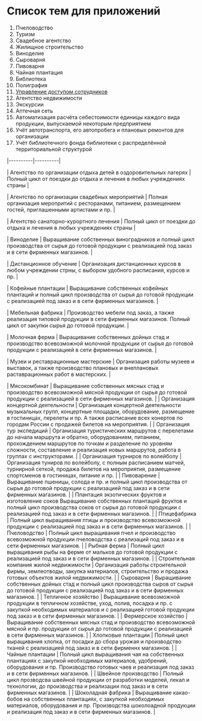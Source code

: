 # Список тем для приложений

1. Пчеловодство
2. Туризм
3. Свадебное агентство
4. Жилищное строительство
5. Виноделие
6. Сыроварня
7. Пивоварня
8. Чайная плантация
9. Библиотека
10. Полиграфия
11. [Управление доступом сотрудников](Lab15.md)
12. Агентство недвижимости
13. Экскурсии
14. Аптечная сеть
15. Автоматизация расчёта себестоимости единицы каждого вида продукции, выпускаемой некоторым предприятием
16. Учёт автотранспорта, его автопробега и плановых ремонтов для организации
17. Учёт библиотечного фонда библиотеки с распределённой территориальной структурой

|----------|----------|

| Агентство по организации отдыха детей в оздоровительных лагерях	| Полный цикл от поездки до отдыха и лечения в любых учреждениях страны |

| Агентство по организации свадебных мероприятий | Полная организация меропритий с ресторанами, питанием, размещением гостей, приглашенными артистами и пр. |

| Агентство санаторно-курортного лечения	| Полный цикл от поездки до отдыха и лечения в любых учреждениях страны |

| Виноделие	| Выращивание собственных виноградников и полный цикл производства от сырья до готовой продукции с реализацией под заказ и в сети фирменных магазинов. |

| Дистанционное обучение	| Организация дистанционных курсов в любом учреждении стрны, с выбором удобного расписания, курсов и пр. |

| Кофейные плантации	| Выращивание собственных кофейных плантаций и полный цикл производства от сырья до готовой продукции с реализацией под заказ и в сети фирменных магазинов. |

| Мебельная фабрика	| Производство мебели под заказ, а также реализация типовой продукции в сети фирменных магазинов. Полный цикл от закупки сырья до готовой продукции. |

| Молочная ферма	| Выращивание собственных дойных стад и производство всевозможной молочной продукции от сырья до готовой продукции с реализацией в сети фирменных магазинов. |

| Музеи и реставрационные мастерские	| Организация работы музеев и выставок, а также производство плановых и внеплановых раставрационных работ в мастерских. |

| Мясокомбинат	| Выращивание собственных мясных стад и производство всевозможной мясной продукции от сырья до готовой продукции с реализацией в сети фирменных магазинов. |
| Организация концертной деятельности	| Организация концертной деятельности музыкальных групп, концертные площадки, оборудование, размещение в гостиницах, перелеты и пр. А также расписание всех конертов по городам России с продажей билетов на мероприятия. |
| Организация тур экспедиций	| Организация туристических маршрутов с перелетами до начала маршрута и обратно, оборудованием, питанием, прохождением маршрутов по точкам и разделение по уровням сложности, составление и реализация новых маршрутов, работа в группах с инструкторами. |
| Организация турниров по волейболу	| Организация туниров по волейболу, с полным расписанием матчей, турнирной сеткой, продажа билетов на мероприятия, размещение спортсменов в гостиницах, питание и пр. |
| Пивоварение	| Выращивание пшеницы, солода и пр. и полный цикл производства от сырья до готовой продукции с реализацией под заказ и в сети фирменных магазинов. |
| Плантация экзотических фруктов и изготовление соков	Выращивание собственных плантаций фруктов и полный цикл производства соков от сырья до готовой продукции с реализацией под заказ и в сети фирменных магазинов. |
| Птицефабрика	| Полный цикл выращивания птицы и производство всевозможной продукции с реализацией под заказ и в сети фирменных магазинов. |
| Пчеловодство	| Полный цикл выращивания пчел и производство всевозможной продукции пчеловодства с реализаций под заказ и в сети фирменных магазинов. |
| Рыбная ферма	| Полный цикл выращивания рыбы на ферме от мальков до готовой продукции с реализацией под заказ и в сети фирменных магазинов. |
| Строительная компания жилой недвижимости | Организация работы строительной фирмы, землеотводы, закупка материалов, строительство и продажа готовых объектов жилой недвижимости. |
| Сыроварня	| Выращивание собственных дойных стад и полный цикл производства сыров от сырья до готовой продукции с реализацией под заказ и в сети фирменных магазинов. |
| Тепличное хозяйство	| Выращивание всевозможной продукции в тепличном хозяйстве, уход, полив, посадка и пр. с закупкой необходимых материалов и с реализацией готовой продукции под заказ и в сети фирменных магазинов. |
| Фермерское хозяйство	| Выращивание собственных мясных стад и производство всевозможной мясной и пр. продукции от сырья до готовой продукции с реализацией в сети фирменных магазинов. |
| Хлопковые плантации	| Полный цикл выращивания хлопка, от посадки до сбора урожая и производство тканей с реализацией под заказ и в сети фирменнх магазинов. |
| Чайные плантации	| Полный цикл выращивания чая на собственных плантациях с закупкой необходимых материалов, удобрений, оборудования и пр. Производство готовых чаев и реализация под заказ и в сети фирменных магазинов. |
| Швейное производство	| Полный цикл прозводсва швейной продукции от разработки моделей, лекал и технологии, до производства и реализации под заказ и в сети фирменных магазинов. |
| Шоколадная фабрика	| Выращивание какао-бобов на собственных плантациях, с закупкой необходимых материалов, оборудования и пр. Производства шоколоадной продукции и реализация под заказ и в сети фирменных магазинов. |
